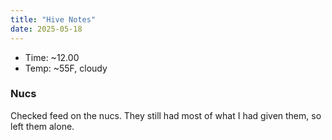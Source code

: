 ```yaml
---
title: "Hive Notes"
date: 2025-05-18
---
```


- Time: ~12.00
- Temp: ~55F, cloudy

### Nucs

Checked feed on the nucs. They still had most of what I had given them, so left them alone.
